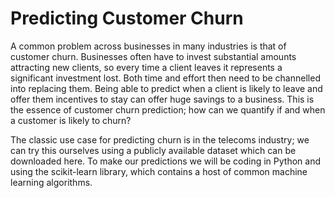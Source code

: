 # Predicting Customer Churn
A common problem across businesses in many industries is that of customer churn. Businesses often have to invest substantial amounts attracting new clients, so every time a client leaves it represents a significant investment lost. Both time and effort then need to be channelled into replacing them. Being able to predict when a client is likely to leave and offer them incentives to stay can offer huge savings to a business. This is the essence of customer churn prediction; how can we quantify if and when a customer is likely to churn?

The classic use case for predicting churn is in the telecoms industry; we can try this ourselves using a publicly available dataset which can be downloaded here. To make our predictions we will be coding in Python and using the scikit-learn library, which contains a host of common machine learning algorithms.
